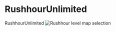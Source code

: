 # RushhourUnlimited
RushhourUnlimited
![Rushhour level map selection](https://github.com/ericcee/rushhourpics/blob/master/rh2.PNG?raw=true)
